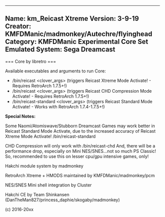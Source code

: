 -----------------------
Name: km_Reicast Xtreme
Version: 3-9-19
Creator: KMFDManic/madmonkey/Autechre/flyinghead
Category: KMFDManic Experimental Core Set
Emulated System: Sega Dreamcast
-----------------------
=== Core by libretro ===

Available executables and arguments to run Core:
- /bin/reicast <rom> <clover_args> (triggers Reicast Xtreme Mode Activate! - Requires RetroArch 1.7.5+!)
- /bin/reicast <rom> <clover_args> (triggers Reicast CHD Compression Mode Activate! - Requires RetroArch 1.7.5+!)
- /bin/reicast-standard <rom> <clover_args> (triggers Reicast Standard Mode Activate! - Works with RetroArch 1.7.4-1.7.5+!)

**Special Notes:**

Some Naomi/Atomiswave/Stubborn Dreamcast Games may work better in Reicast Standard Mode Activate,
due to the increased accuracy of Reicast Xtreme Mode Activate! /bin/reicast-standard

CHD Compression will only work with /bin/reicast-chd  And, there will be a performance drop, especially on
Mini NES/SNES...not so much PS Classic!  So, recommended to use this on lesser cpu/gpu intensive games, only!

Hakchi module system by madmonkey

RetroArch Xtreme + HMODS maintained by KMFDManic/madmonkey/pcm

NES/SNES Mini shell integration by Cluster

Hakchi CE by Team Shinkansen (DanTheMan827/princess_daphie/skogaby/madmonkey)

(c) 2016-20xx
